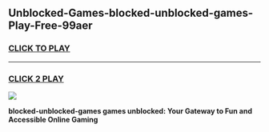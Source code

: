 
## Unblocked-Games-blocked-unblocked-games-Play-Free-99aer
<h3>
<a href="https://premium76.site?title=blocked-unblocked-games&ref=17A">CLICK TO PLAY</a></h3>
<hr>

<h3>
<a href="https://premium76.site?title=blocked-unblocked-games&ref=17A">CLICK 2 PLAY</a>
  
</h3>

<a href="https://premium76.site?title=blocked-unblocked-games&ref=17A"><img src="https://clearcache.store/games.png"></a>


**blocked-unblocked-games games unblocked: Your Gateway to Fun and Accessible Online Gaming**
